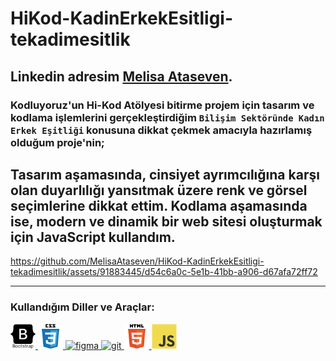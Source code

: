 # HiKod-KadinErkekEsitligi-tekadimesitlik
Linkedin adresim [Melisa Ataseven](https://www.linkedin.com/in/melisa-ataseven-769473228/).
---


### Kodluyoruz'un Hi-Kod Atölyesi bitirme projem için tasarım ve kodlama işlemlerini gerçekleştirdiğim `Bilişim Sektöründe Kadın Erkek Eşitliği` konusuna dikkat çekmek amacıyla hazırlamış olduğum proje'nin;
Tasarım aşamasında, cinsiyet ayrımcılığına karşı olan duyarlılığı yansıtmak üzere renk ve görsel seçimlerine dikkat ettim.
Kodlama aşamasında ise, modern ve dinamik bir web sitesi oluşturmak için JavaScript kullandım.
---

https://github.com/MelisaAtaseven/HiKod-KadinErkekEsitligi-tekadimesitlik/assets/91883445/d54c6a0c-5e1b-41bb-a906-d67afa72ff72

---

<!-- ![Figma Tasarımı](https://github.com/MelisaAtaseven/HiKod-KadinErkekEsitligi-tekadimesitlik/blob/master/WebSite.png) -->






<h3 align="left">Kullandığım Diller ve Araçlar:</h3>
<p align="left"> <a href="https://getbootstrap.com" target="_blank" rel="noreferrer"> <img src="https://raw.githubusercontent.com/devicons/devicon/master/icons/bootstrap/bootstrap-plain-wordmark.svg" alt="bootstrap" width="40" height="40"/> </a> <a href="https://www.w3schools.com/css/" target="_blank" rel="noreferrer"> <img src="https://raw.githubusercontent.com/devicons/devicon/master/icons/css3/css3-original-wordmark.svg" alt="css3" width="40" height="40"/> </a> <a href="https://www.figma.com/" target="_blank" rel="noreferrer"> <img src="https://www.vectorlogo.zone/logos/figma/figma-icon.svg" alt="figma" width="40" height="40"/> </a> <a href="https://git-scm.com/" target="_blank" rel="noreferrer"> <img src="https://www.vectorlogo.zone/logos/git-scm/git-scm-icon.svg" alt="git" width="40" height="40"/> </a> <a href="https://www.w3.org/html/" target="_blank" rel="noreferrer"> <img src="https://raw.githubusercontent.com/devicons/devicon/master/icons/html5/html5-original-wordmark.svg" alt="html5" width="40" height="40"/> </a> <a href="https://developer.mozilla.org/en-US/docs/Web/JavaScript" target="_blank" rel="noreferrer"> <img src="https://raw.githubusercontent.com/devicons/devicon/master/icons/javascript/javascript-original.svg" alt="javascript" width="40" height="40"/> </a>  </p>
